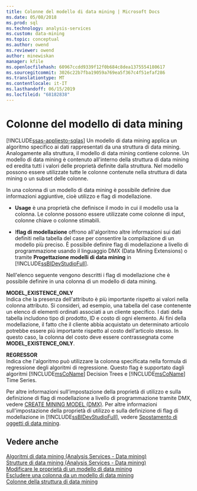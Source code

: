 ```yaml
---
title: Colonne del modello di data mining | Microsoft Docs
ms.date: 05/08/2018
ms.prod: sql
ms.technology: analysis-services
ms.custom: data-mining
ms.topic: conceptual
ms.author: owend
ms.reviewer: owend
author: minewiskan
manager: kfile
ms.openlocfilehash: 60967ccdd9339f12f0b684c8dea1375554180617
ms.sourcegitcommit: 3026c22b7fba19059a769ea5f367c4f51efaf286
ms.translationtype: MT
ms.contentlocale: it-IT
ms.lasthandoff: 06/15/2019
ms.locfileid: "68182838"
---
```

# <a name="mining-model-columns"></a>Colonne del modello di data mining
[!INCLUDE[ssas-appliesto-sqlas](../../includes/ssas-appliesto-sqlas.md)]
  Un modello di data mining applica un algoritmo specifico ai dati rappresentati da una struttura di data mining. Analogamente alla struttura, il modello di data mining contiene colonne. Un modello di data mining è contenuto all'interno della struttura di data mining ed eredita tutti i valori delle proprietà definite dalla struttura. Nel modello possono essere utilizzate tutte le colonne contenute nella struttura di data mining o un subset delle colonne.  
  
 In una colonna di un modello di data mining è possibile definire due informazioni aggiuntive, cioè utilizzo e flag di modellazione.  
  
-   **Usage** è una proprietà che definisce il modo in cui il modello usa la colonna. Le colonne possono essere utilizzate come colonne di input, colonne chiave o colonne stimabili.  
  
-   I**flag di modellazione** offrono all'algoritmo altre informazioni sui dati definiti nella tabella del case per consentire la compilazione di un modello più preciso. È possibile definire flag di modellazione a livello di programmazione usando il linguaggio DMX (Data Mining Extensions) o tramite **Progettazione modelli di data mining** in [!INCLUDE[ssBIDevStudioFull](../../includes/ssbidevstudiofull-md.md)].  
  
 Nell'elenco seguente vengono descritti i flag di modellazione che è possibile definire in una colonna di un modello di data mining.  
  
 **MODEL_EXISTENCE_ONLY**  
 Indica che la presenza dell'attributo è più importante rispetto ai valori nella colonna attributo. Si consideri, ad esempio, una tabella del case contenente un elenco di elementi ordinati associati a un cliente specifico. I dati della tabella includono tipo di prodotto, ID e costo di ogni elemento. Ai fini della modellazione, il fatto che il cliente abbia acquistato un determinato articolo potrebbe essere più importante rispetto al costo dell'articolo stesso. In questo caso, la colonna del costo deve essere contrassegnata come **MODEL_EXISTENCE_ONLY**.  
  
 **REGRESSOR**  
 Indica che l'algoritmo può utilizzare la colonna specificata nella formula di regressione degli algoritmi di regressione. Questo flag è supportato dagli algoritmi [!INCLUDE[msCoName](../../includes/msconame-md.md)] Decision Trees e [!INCLUDE[msCoName](../../includes/msconame-md.md)] Time Series.  
  
 Per altre informazioni sull'impostazione della proprietà di utilizzo e sulla definizione di flag di modellazione a livello di programmazione tramite DMX, vedere [CREATE MINING MODEL &#40;DMX&#41;](../../dmx/create-mining-model-dmx.md). Per altre informazioni sull'impostazione della proprietà di utilizzo e sulla definizione di flag di modellazione in [!INCLUDE[ssBIDevStudioFull](../../includes/ssbidevstudiofull-md.md)], vedere [Spostamento di oggetti di data mining](../../analysis-services/data-mining/moving-data-mining-objects.md).  
  
## <a name="see-also"></a>Vedere anche  
 [Algoritmi di data mining &#40;Analysis Services - Data mining&#41;](../../analysis-services/data-mining/data-mining-algorithms-analysis-services-data-mining.md)   
 [Strutture di data mining &#40;Analysis Services - Data mining&#41;](../../analysis-services/data-mining/mining-structures-analysis-services-data-mining.md)   
 [Modificare le proprietà di un modello di data mining](../../analysis-services/data-mining/change-the-properties-of-a-mining-model.md)   
 [Escludere una colonna da un modello di data mining](../../analysis-services/data-mining/exclude-a-column-from-a-mining-model.md)   
 [Colonne della struttura di data mining](../../analysis-services/data-mining/mining-structure-columns.md)  
  
  
